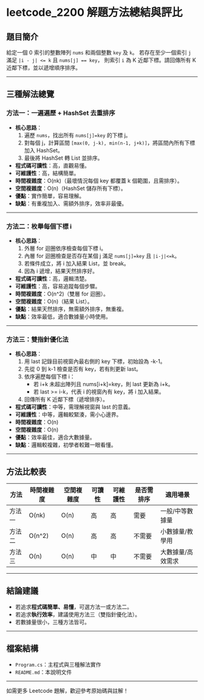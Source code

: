 # leetcode_2200 解題方法總結與評比

## 題目簡介

給定一個 0 索引的整數陣列 `nums` 和兩個整數 `key` 及 `k`。
若存在至少一個索引 `j` 滿足 `|i - j| <= k` 且 `nums[j] == key`，
則索引 `i` 為 K 近鄰下標。請回傳所有 K 近鄰下標，並以遞增順序排序。

---

## 三種解法總覽

### 方法一：一遍遍歷 + HashSet 去重排序

- **核心思路**：
  1. 遍歷 `nums`，找出所有 `nums[j]=key` 的下標 j。
  2. 對每個 j，計算區間 `[max(0, j-k), min(n-1, j+k)]`，將區間內所有下標加入 HashSet。
  3. 最後將 HashSet 轉 List 並排序。
- **程式碼可讀性**：高，直觀易懂。
- **可維護性**：高，結構簡單。
- **時間複雜度**：O(nk)（最壞情況每個 key 都覆蓋 k 個範圍，且需排序）。
- **空間複雜度**：O(n)（HashSet 儲存所有下標）。
- **優點**：實作簡單，容易理解。
- **缺點**：有重複加入、需額外排序，效率非最優。

---

### 方法二：枚舉每個下標 i

- **核心思路**：
  1. 外層 for 迴圈依序檢查每個下標 i。
  2. 內層 for 迴圈檢查是否存在某個 j 滿足 `nums[j]=key` 且 `|i-j|<=k`。
  3. 若條件成立，將 i 加入結果 List，並 break。
  4. 因為 i 遞增，結果天然排序好。
- **程式碼可讀性**：高，邏輯清楚。
- **可維護性**：高，容易追蹤每個步驟。
- **時間複雜度**：O(n^2)（雙層 for 迴圈）。
- **空間複雜度**：O(n)（結果 List）。
- **優點**：結果天然排序，無需額外排序，無重複。
- **缺點**：效率最低，適合數據量小時使用。

---

### 方法三：雙指針優化法

- **核心思路**：
  1. 用 last 記錄目前視窗內最右側的 key 下標，初始設為 -k-1。
  2. 先從 0 到 k-1 檢查是否有 key，若有則更新 last。
  3. 依序遍歷每個下標 i：
     - 若 i+k 未超出陣列且 nums[i+k]=key，則 last 更新為 i+k。
     - 若 last >= i-k，代表 i 的視窗內有 key，將 i 加入結果。
  4. 回傳所有 K 近鄰下標（遞增排序）。
- **程式碼可讀性**：中等，需理解視窗與 last 的意義。
- **可維護性**：中等，邏輯較緊湊，需小心邊界。
- **時間複雜度**：O(n)
- **空間複雜度**：O(n)
- **優點**：效率最佳，適合大數據量。
- **缺點**：邏輯較複雜，初學者較難一眼看懂。

---

## 方法比較表

| 方法   | 時間複雜度 | 空間複雜度 | 可讀性 | 可維護性 | 是否需排序 | 適用場景         |
|--------|------------|------------|--------|----------|------------|------------------|
| 方法一 | O(nk)      | O(n)       | 高     | 高       | 需要       | 一般/中等數據量   |
| 方法二 | O(n^2)     | O(n)       | 高     | 高       | 不需要     | 小數據量/教學用   |
| 方法三 | O(n)       | O(n)       | 中     | 中       | 不需要     | 大數據量/高效需求 |

---

## 結論建議

- 若追求**程式碼簡單、易懂**，可選方法一或方法二。
- 若追求**執行效率**，建議使用方法三（雙指針優化法）。
- 若數據量很小，三種方法皆可。

---

## 檔案結構

- `Program.cs`：主程式與三種解法實作
- `README.md`：本說明文件

---

如需更多 Leetcode 題解，歡迎參考原始碼與註解！
